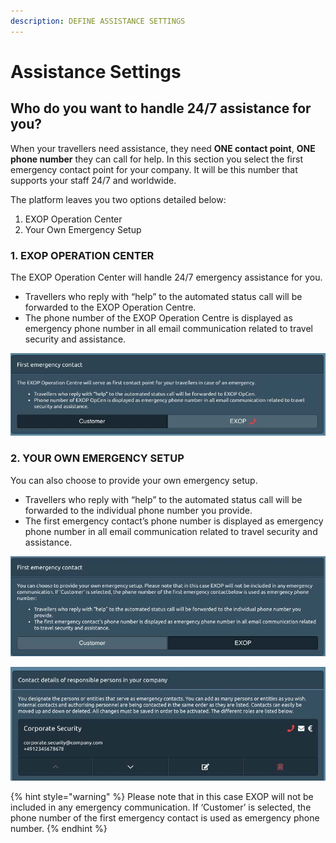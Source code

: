 ```yaml
---
description: DEFINE ASSISTANCE SETTINGS
---
```


# Assistance Settings

## Who do you want to handle 24/7 assistance for you?

When your travellers need assistance, they need **ONE contact point**, **ONE phone number** they can call for help. In this section you select the first emergency contact point for your company. It will be this number that supports your staff 24/7 and worldwide. 

The platform leaves you two options detailed below: 

1. EXOP Operation Center
2. Your Own Emergency Setup

### 1. EXOP OPERATION CENTER

The EXOP Operation Center will handle 24/7 emergency assistance for you. 

* Travellers who reply with “help” to the automated status call will be forwarded to the EXOP Operation Centre. 
* The phone number of the EXOP Operation Centre is displayed as emergency phone number in all email communication related to travel security and assistance. 

![First emergency contact](../.gitbook/assets/exop-emergency-contact.jpg)

### 2. YOUR OWN EMERGENCY SETUP

You can also choose to provide your own emergency setup.

* Travellers who reply with “help” to the automated status call will be forwarded to the individual phone number you provide.
* The first emergency contact’s phone number is displayed as emergency phone number in all email communication related to travel security and assistance.

![First emergency contact](../.gitbook/assets/nonexop-emergency-contact.jpg)

![Contact details](../.gitbook/assets/resppersoncontact.jpg)

{% hint style="warning" %}
Please note that in this case EXOP will not be included in any emergency communication. If ‘Customer’ is selected, the phone number of the first emergency contact is used as emergency phone number.
{% endhint %}






